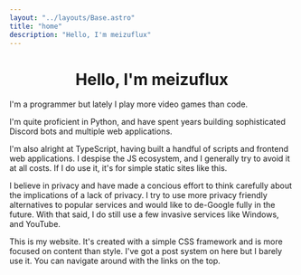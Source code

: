 ```yaml
---
layout: "../layouts/Base.astro"
title: "home"
description: "Hello, I'm meizuflux"
---
```

<h1 style="text-align: center">Hello, I'm meizuflux</h1>

I'm a programmer but lately I play more video games than code.

I'm quite proficient in Python, and have spent years building sophisticated Discord bots and multiple web applications.

I'm also alright at TypeScript, having built a handful of scripts and frontend web applications. I despise the JS ecosystem, and I generally try to avoid it at all costs. If I do use it, it's for simple static sites like this.

I believe in privacy and have made a concious effort to think carefully about the implications of a lack of privacy. I try to use more privacy friendly alternatives to popular services and would like to de-Google fully in the future. With that said, I do still use a few invasive services like Windows, and YouTube.

This is my website. It's created with a simple CSS framework and is more focused on content than style. I've got a post system on here but I barely use it. You can navigate around with the links on the top.

